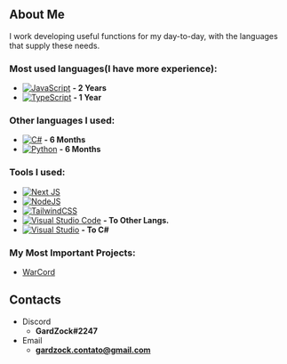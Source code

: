 ## About Me
I work developing useful functions for my day-to-day, with the languages ​​that supply these needs.

### Most used languages ​​(I have more experience):

- [![JavaScript](https://img.shields.io/badge/javascript-%23323330.svg?style=for-the-badge&logo=javascript&logoColor=%23F7DF1E)](https://developer.mozilla.org/en-US/docs/Learn/JavaScript) **- 2 Years**
- [![TypeScript](https://img.shields.io/badge/typescript-%23007ACC.svg?style=for-the-badge&logo=typescript&logoColor=white)](https://www.typescriptlang.org/docs/) **- 1 Year**


### Other languages ​​I used:

- [![C#](https://img.shields.io/badge/c%23-%23239120.svg?style=for-the-badge&logo=c-sharp&logoColor=white)](https://docs.microsoft.com/pt-BR/dotnet/csharp/) **- 6 Months**
- [![Python](https://img.shields.io/badge/python-3670A0?style=for-the-badge&logo=python&logoColor=ffdd54)](https://www.python.org) **- 6 Months**


### Tools I used:

- [![Next JS](https://img.shields.io/badge/Next-black?style=for-the-badge&logo=next.js&logoColor=white)](https://nextjs.org)
- [![NodeJS](https://img.shields.io/badge/node.js-6DA55F?style=for-the-badge&logo=node.js&logoColor=white)](https://nodejs.org)
- [![TailwindCSS](https://img.shields.io/badge/tailwindcss-%2338B2AC.svg?style=for-the-badge&logo=tailwind-css&logoColor=white)](https://tailwindcss.com)
- [![Visual Studio Code](https://img.shields.io/badge/Visual%20Studio%20Code-0078d7.svg?style=for-the-badge&logo=visual-studio-code&logoColor=white)](https://code.visualstudio.com) **- To Other Langs.**
- [![Visual Studio](https://img.shields.io/badge/Visual%20Studio-5C2D91.svg?style=for-the-badge&logo=visual-studio&logoColor=white)](https://visualstudio.microsoft.com/pt-br/vs/) **- To C#**

### My Most Important Projects:

- [WarCord](https://github.com/Warcord/WarCord-Lib)

## Contacts
- Discord
  - **GardZock#2247**
- Email
  - **gardzock.contato@gmail.com**
